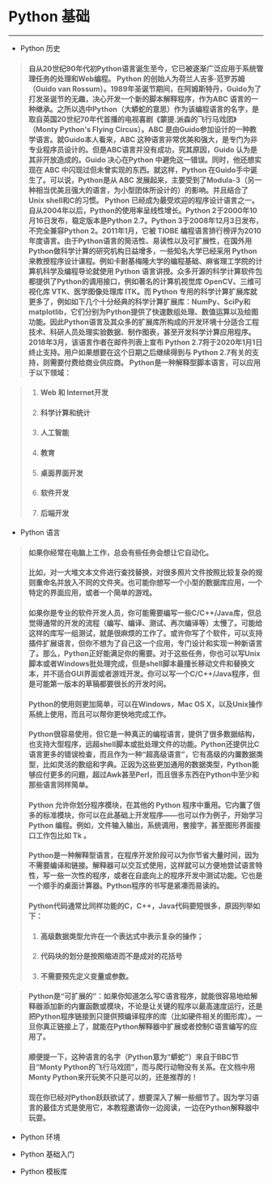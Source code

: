# Python 基础 #

----------

- Python 历史 
> #### 自从20世纪90年代初Python语言诞生至今，它已被逐渐广泛应用于系统管理任务的处理和Web编程。 Python 的创始人为荷兰人吉多·范罗苏姆（Guido van Rossum）。1989年圣诞节期间，在阿姆斯特丹，Guido为了打发圣诞节的无趣，决心开发一个新的脚本解释程序，作为ABC 语言的一种继承。之所以选中Python（大蟒蛇的意思）作为该编程语言的名字，是取自英国20世纪70年代首播的电视喜剧《蒙提.派森的飞行马戏团》（Monty Python's Flying Circus）。**ABC** 是由Guido参加设计的一种教学语言。就Guido本人看来，**ABC** 这种语言非常优美和强大，是专门为非专业程序员设计的。但是ABC语言并没有成功，究其原因，Guido 认为是其非开放造成的。Guido 决心在Python 中避免这一错误。同时，他还想实现在 **ABC** 中闪现过但未曾实现的东西。就这样，Python 在Guido手中诞生了。可以说，Python是从 **ABC** 发展起来，主要受到了Modula-3（另一种相当优美且强大的语言，为小型团体所设计的）的影响。并且结合了Unix shell和C的习惯。 Python 已经成为最受欢迎的程序设计语言之一。自从2004年以后，Python的使用率呈线性增长。Python 2于2000年10月16日发布，稳定版本是Python 2.7。Python 3于2008年12月3日发布，不完全兼容Python 2。2011年1月，它被 TIOBE 编程语言排行榜评为2010年度语言。由于Python语言的简洁性、易读性以及可扩展性，在国外用Python做科学计算的研究机构日益增多，一些知名大学已经采用 Python 来教授程序设计课程。例如卡耐基梅隆大学的编程基础、麻省理工学院的计算机科学及编程导论就使用 Python 语言讲授。众多开源的科学计算软件包都提供了Python的调用接口，例如著名的计算机视觉库 OpenCV、三维可视化库 VTK、医学图像处理库 ITK。而 Python 专用的科学计算扩展库就更多了，例如如下几个十分经典的科学计算扩展库：NumPy、SciPy和matplotlib，它们分别为Python提供了快速数组处理、数值运算以及绘图功能。因此Python语言及其众多的扩展库所构成的开发环境十分适合工程技术、科研人员处理实验数据、制作图表，甚至开发科学计算应用程序。2018年3月，该语言作者在邮件列表上宣布 Python 2.7将于2020年1月1日终止支持。用户如果想要在这个日期之后继续得到与 Python 2.7有关的支持，则需要付费给商业供应商。 Python是一种解释型脚本语言，可以应用于以下领域：  ####

  > 1. #### Web 和 Internet开发
  > 1. #### 科学计算和统计 ####
  > 1. #### 人工智能 ####
  > 1. #### 教育 ####
  > 1. #### 桌面界面开发 ####
  > 1. #### 软件开发 ####
  > 1. #### 后端开发 ####

- Python 语言
> #### 如果你经常在电脑上工作，总会有些任务会想让它自动化。
> #### 比如，对一大堆文本文件进行查找替换，对很多照片文件按照比较复杂的规则重命名并放入不同的文件夹。也可能你想写一个小型的数据库应用，一个特定的界面应用，或者一个简单的游戏。
> #### 如果你是专业的软件开发人员，你可能需要编写一些C/C++/Java库，但总觉得通常的开发的流程（编写、编译、测试、再次编译等）太慢了。可能给这样的库写一组测试，就是很麻烦的工作了。或许你写了个软件，可以支持插件扩展语言，但你不想为了自己这一个应用，专门设计和实现一种新语言了。那么，Python正好能满足你的需要。对于这些任务，你也可以写Unix脚本或者Windows批处理完成，但是shell脚本最擅长移动文件和替换文本，并不适合GUI界面或者游戏开发。你可以写一个C/C++/Java程序，但是可能第一版本的草稿都要很长的开发时间。
> #### Python的使用则更加简单，可以在Windows，Mac OS X，以及Unix操作系统上使用，而且可以帮你更快地完成工作。
> #### Python很容易使用，但它是一种真正的编程语言，提供了很多数据结构，也支持大型程序，远超shell脚本或批处理文件的功能。Python还提供比C语言更多的错误检查，而且作为一种“超高级语言”，它有高级的内置数据类型，比如灵活的数组和字典。正因为这些更加通用的数据类型，Python能够应付更多的问题，超过Awk甚至Perl，而且很多东西在Python中至少和那些语言同样简单。
> #### Python 允许你划分程序模块，在其他的 Python 程序中重用。它内置了很多的标准模块，你可以在此基础上开发程序——也可以作为例子，开始学习 Python 编程。例如，文件输入输出，系统调用，套接字，甚至图形界面接口工作包比如 Tk 。
> #### Python是一种解释型语言，在程序开发阶段可以为你节省大量时间，因为不需要编译和链接。解释器可以交互式使用，这样就可以方便地尝试语言特性，写一些一次性的程序，或者在自底向上的程序开发中测试功能。它也是一个顺手的桌面计算器。Python程序的书写是紧凑而易读的。
> #### Python代码通常比同样功能的C，C++，Java代码要短很多，原因列举如下： ####
  > 1. #### 高级数据类型允许在一个表达式中表示复杂的操作； ####
  > 1. #### 代码块的划分是按照缩进而不是成对的花括号 ####
  > 1. #### 不需要预先定义变量或参数。 ####

> #### Python是“可扩展的”：如果你知道怎么写C语言程序，就能很容易地给解释器添加新的内置函数或模块，不论是让关键的程序以最高速度运行，还是把Python程序链接到只提供预编译程序的库（比如硬件相关的图形库）。一旦你真正链接上了，就能在Python解释器中扩展或者控制C语言编写的应用了。
> #### 顺便提一下，这种语言的名字（Python意为“蟒蛇”）来自于BBC节目“Monty Python的飞行马戏团”，而与爬行动物没有关系。在文档中用Monty Python来开玩笑不只是可以的，还是推荐的！
> #### 现在你已经对Python跃跃欲试了，想要深入了解一些细节了。因为学习语言的最佳方式是使用它，本教程邀请你一边阅读，一边在Python解释器中玩耍。

- Python 环境



- Python 基础入门



- Python 模板库